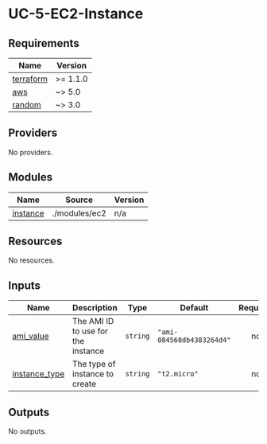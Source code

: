 # UC-5-EC2-Instance

<!-- BEGIN_TF_DOCS -->
## Requirements

| Name | Version |
|------|---------|
| <a name="requirement_terraform"></a> [terraform](#requirement\_terraform) | >= 1.1.0 |
| <a name="requirement_aws"></a> [aws](#requirement\_aws) | ~> 5.0 |
| <a name="requirement_random"></a> [random](#requirement\_random) | ~> 3.0 |

## Providers

No providers.

## Modules

| Name | Source | Version |
|------|--------|---------|
| <a name="module_instance"></a> [instance](#module\_instance) | ./modules/ec2 | n/a |

## Resources

No resources.

## Inputs

| Name | Description | Type | Default | Required |
|------|-------------|------|---------|:--------:|
| <a name="input_ami_value"></a> [ami\_value](#input\_ami\_value) | The AMI ID to use for the instance | `string` | `"ami-084568db4383264d4"` | no |
| <a name="input_instance_type"></a> [instance\_type](#input\_instance\_type) | The type of instance to create | `string` | `"t2.micro"` | no |

## Outputs

No outputs.
<!-- END_TF_DOCS -->